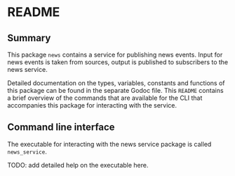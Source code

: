 # README

## Summary

This package `news` contains a service for publishing news events. Input for news events is taken from sources, output is published to subscribers to the news service.

Detailed documentation on the types, variables, constants and functions of this package can be found in the separate Godoc file. This `README` contains a brief overview of the commands that are available for the CLI that accompanies this package for interacting with the service.

## Command line interface

The executable for interacting with the news service package is called `news_service`.

TODO: add detailed help on the executable here.
